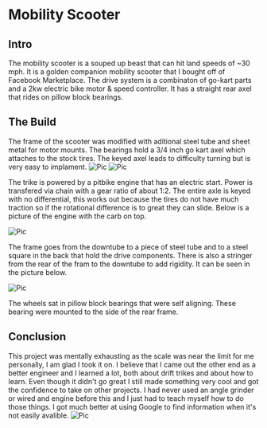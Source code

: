 # Mobility Scooter
## Intro
The mobility scooter is a souped up beast that can hit land speeds of ~30 mph. It is a golden companion mobility scooter that I bought off of Facebook Marketplace.  The drive system is a combinaton of go-kart parts and a 2kw electric bike motor & speed controller. It has a straight rear axel that rides on pillow block bearings. 


## The Build
The frame of the scooter was modified with aditional steel tube and sheet metal for motor mounts. The bearings hold a 3/4 inch go kart axel which attaches to the stock tires. The keyed axel leads to difficulty turning but is very easy to implament. 
![Pic](https://media.discordapp.net/attachments/871958447074197535/890428806899335198/IMG_0069.jpg?width=900&height=675)
![Pic](https://media.discordapp.net/attachments/871958447074197535/890428806685421638/IMG_0122.jpg?width=900&height=675)


The trike is powered by a pitbike engine that has an electric start. Power is transfered via chain with a gear ratio of about 1:2. The entire axle is keyed with no differential, this works out because the tires do not have much traction so if the rotational difference is to great they can slide. Below is a picture of the engine with the carb on top. 

![Pic](https://media.discordapp.net/attachments/742868329336930305/855583178802724864/unknown.png?width=800&height=675)

The frame goes from the downtube to a piece of steel tube and to a steel square in the back that hold the drive components. There is also a stringer from the rear of the fram to the downtube to add rigidity. It can be seen in the picture below. 

![Pic](https://media.discordapp.net/attachments/742868329336930305/855583359655870504/unknown.png?width=800&height=674)

The wheels sat in pillow block bearings that were self aligning. These bearing were mounted to the side of the rear frame. 
## Conclusion
This project was mentally exhausting as the scale was near the limit for me personally, I am glad I took it on. I believe that I came out the other end as a better engineer and I learned a lot, both about drift trikes and about how to learn. Even though it didn't go great I still made something very cool and got the confidence to take on other projects. I had never used an angle grinder or wired and engine before this and I just had to teach myself how to do those things. I got much better at using Google to find information when it's not easily avalible. 
![Pic](https://github.com/vwellmo57/Stuff_Ive_made/blob/main/Drift%20Trike/Images/IMG_20200719_140138746.jpg)

